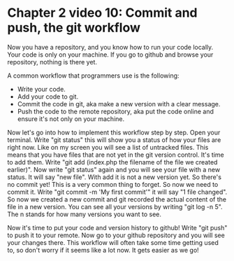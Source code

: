 # Chapter 2 video 10: Commit and push, the git workflow
Now you have a repository, and you know how to run your code locally. Your code is only on your machine. If you go to github and browse your repository, nothing is there yet.

A common workflow that programmers use is the following: 
- Write your code.
- Add your code to git. 
- Commit the code in git, aka make a new version with a clear message.
- Push the code to the remote repository, aka put the code online and ensure it's not only on your machine. 

Now let's go into how to implement this workflow step by step. Open your terminal. Write "git status" this will show you a status of how your files are right now. Like on my screen you will see a list of untracked files. This means that you have files that are not yet in the git version control. It's time to add them. Write "git add (index.php the filename of the file we created earlier)". Now write "git status" again and you will see your file with a new status. It will say "new file". With add it is not a new version yet. So there's no commit yet! This is a very common thing to forget. So now we need to commit it. Write "git commit -m 'My first commit'" it will say "1 file changed". So now we created a new commit and git recorded the actual content of the file in a new version. You can see all your versions by writing "git log -n 5". The n stands for how many versions you want to see. 

Now it's time to put your code and version history to github! Write "git push" to push it to your remote. Now go to your github repository and you will see your changes there. This workflow will often take some time getting used to, so don't worry if it seems like a lot now. It gets easier as we go!
